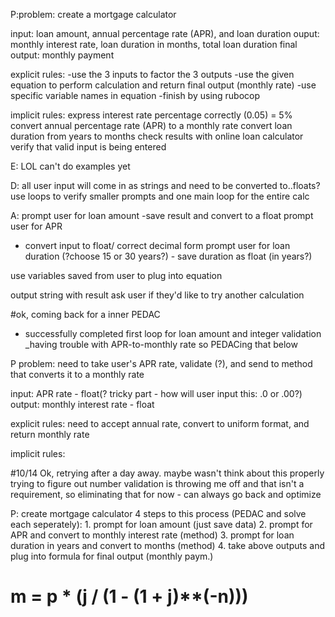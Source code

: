 P:problem: create a mortgage calculator

  input: loan amount, annual percentage rate (APR), and loan duration
  ouput: monthly interest rate, loan duration in months, total loan duration
          final output: monthly payment

  explicit rules: -use the 3 inputs to factor the 3 outputs
                  -use the given equation to perform calculation and return
                  final output (monthly rate)
                  -use specific variable names in equation
                  -finish by using rubocop

  implicit rules: express interest rate percentage correctly (0.05) = 5%
                  convert annual percentage rate (APR) to a monthly rate
                  convert loan duration from years to months
                  check results with online loan calculator
                  verify that valid input is being entered

E: LOL can't do examples yet

D: all user input will come in as strings and need to be converted to..floats?
   use loops to verify smaller prompts and one main loop for the entire calc

A: prompt user for loan amount
   -save result and convert to a float
   prompt user for APR
   - convert input to float/ correct decimal form
   prompt user for loan duration (?choose 15 or 30 years?)
    - save duration as float (in years?)

  use variables saved from user to plug into equation

  output string with result
  ask user if they'd like to try another calculation

#ok, coming back for a inner PEDAC
- successfully completed first loop for loan amount and integer validation
_having trouble with APR-to-monthly rate so PEDACing that below

P problem: need to take user's APR rate, validate (?), and send to method that
          converts it to a monthly rate

  input: APR rate - float(? tricky part - how will user input this: .0 or .00?)
  output: monthly interest rate - float

  explicit rules: need to accept annual rate, convert to uniform format, and
                  return monthly rate

  implicit rules:

#10/14
Ok, retrying after a day away. maybe wasn't think about this properly
trying to figure out number validation is throwing me off and that isn't a
requirement, so eliminating that for now - can always go back and optimize

P: create mortgage calculator
   4 steps to this process (PEDAC and solve each seperately):
    1. prompt for loan amount (just save data)
    2. prompt for APR and convert to monthly interest rate (method)
    3. prompt for loan duration in years and convert to months (method)
    4. take above outputs and plug into formula for final output (monthly paym.)

# m = p * (j / (1 - (1 + j)**(-n)))
